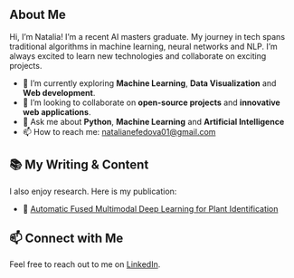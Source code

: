 ## About Me
Hi, I’m Natalia! I’m a recent AI masters graduate. My journey in tech spans traditional algorithms in machine learning, neural networks and NLP. I’m always excited to learn new technologies and collaborate on exciting projects.
- :seedling: I’m currently exploring **Machine Learning**, **Data Visualization** and **Web development**.
- :handshake: I’m looking to collaborate on **open-source projects** and **innovative web applications**.
- :speech_balloon: Ask me about **Python**, **Machine Learning** and **Artificial Intelligence**
- :mailbox: How to reach me: [natalianefedova01@gmail.com](natalianefedova01@gmail.com)
<!--- :zap: Fun fact: I can solve a Rubik’s cube in under a minute!-->
## :books: My Writing & Content
I also enjoy research. Here is my publication:
- :book: [Automatic Fused Multimodal Deep Learning for Plant Identification](https://arxiv.org/abs/2406.01455)
## :mailbox: Connect with Me
Feel free to reach out to me on [LinkedIn](https://www.linkedin.com/in/natalianefedova/).
<!--## :hammer_and_wrench: Tools I Use
<p align=“left”>
<img src=“https://cdn.jsdelivr.net/gh/devicons/devicon/icons/vscode/vscode-original.svg” alt=“vscode” width=“30" height=“30”/>
<img src=“https://raw.githubusercontent.com/devicons/devicon/master/icons/javascript/javascript-original.svg” alt=“javascript” width=“30" height=“30” />
<img src=“https://raw.githubusercontent.com/devicons/devicon/master/icons/react/react-original-wordmark.svg” alt=“react” width=“30" height=“30” />
<img src=“https://cdn.jsdelivr.net/gh/devicons/devicon/icons/python/python-original.svg” alt=“python” width=“30" height=“30”/>
<img src=“https://cdn.jsdelivr.net/gh/devicons/devicon/icons/docker/docker-original.svg” alt=“docker” width=“30" height=“30”/> 
<img src=“https://cdn.jsdelivr.net/gh/devicons/devicon/icons/git/git-original.svg” alt=“git” width=“30" height=“30”/>
<img src=“https://cdn.jsdelivr.net/gh/devicons/devicon/icons/github/github-original-wordmark.svg” alt=“github” width=“30" height=“30”/>
<img src=“https://cdn.jsdelivr.net/gh/devicons/devicon/icons/linux/linux-original.svg” alt=“linux” width=“30" height=“30”/>
<img src=“https://cdn.jsdelivr.net/gh/devicons/devicon/icons/mysql/mysql-original-wordmark.svg” alt=“mysql” width=“30" height=“30”/>
<img src=“https://cdn.jsdelivr.net/gh/devicons/devicon/icons/visualstudio/visualstudio-plain.svg” alt=“visualstudio” width=“30" height=“30”/>-->
</p>


